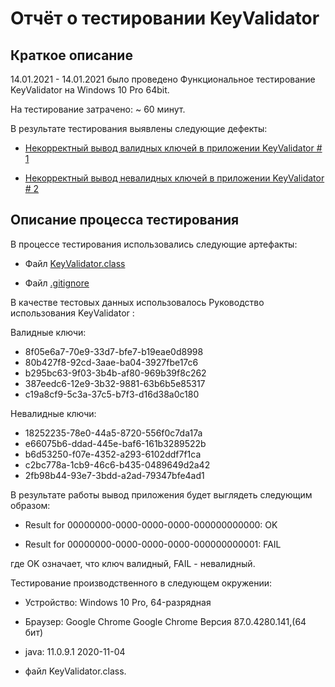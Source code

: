 # Отчёт о тестировании KeyValidator

## Краткое описание

14.01.2021 - 14.01.2021 было проведено Функциональное тестирование KeyValidator на Windows 10 Pro 64bit.

На тестирование затрачено: ~ 60 минут.

В результате тестирования выявлены следующие дефекты:

 * [Некорректный вывод валидных ключей в приложении KeyValidator # 1](https://github.com/Aleksey-Bur/DZ1.1JAVA/issues/4)

 * [Некорректный вывод невалидных ключей в приложении KeyValidator # 2](https://github.com/Aleksey-Bur/DZ1.1JAVA/issues/5)

## Описание процесса тестирования

В процессе тестирования использовались следующие артефакты:

* Файл  [KeyValidator.class](https://github.com/netology-code/javaqa-homeworks/blob/master/intro/artifacts/KeyValidator.class)

* Файл [.gitignore](https://github.com/netology-code/javaqa-homeworks/blob/master/.gitignore)

В качестве тестовых данных использовалось Руководство использования KeyValidator :

Валидные ключи:

* 8f05e6a7-70e9-33d7-bfe7-b19eae0d8998
* 80b427f8-92cd-3aae-ba04-3927fbe17c6
* b295bc63-9f03-3b4b-af80-969b39f8c262
* 387eedc6-12e9-3b32-9881-63b6b5e85317
* c19a8cf9-5c3a-37c5-b7f3-d16d38a0c180

Невалидные ключи:

* 18252235-78e0-44a5-8720-556f0c7da17a
* e66075b6-ddad-445e-baf6-161b3289522b
* b6d53250-f07e-4352-a293-6102ddf7f1ca
* c2bc778a-1cb9-46c6-b435-0489649d2a42
* 2fb98b44-93e7-3bdd-a2ad-79347bfe4ad1

В результате работы вывод приложения будет выглядеть следующим образом:

* Result for 00000000-0000-0000-0000-000000000000: OK

* Result for 00000000-0000-0000-0000-000000000001: FAIL

где OK означает, что ключ валидный, FAIL - невалидный.

Тестирование производственного в следующем окружении:

* Устройство: Windows 10 Pro, 64-разрядная

* Браузер: Google Chrome Google Chrome Версия 87.0.4280.141,(64 бит)

* java: 11.0.9.1 2020-11-04

* файл KeyValidator.class.